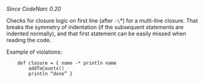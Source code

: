 *Since CodeNarc 0.20*

Checks for closure logic on first line (after `-\`\*) for a multi-line
closure. That breaks the symmetry of indentation (if the subsequent
statements are indented normally), and that first statement can be
easily missed when reading the code.

Example of violations:

``` 
    def closure = { name -* println name
        addToCounts()
        println “done” }
```
